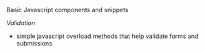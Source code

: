 Basic Javascript components and snippets

*Validation*
- simple javascript overload methods that help validate forms and submissions